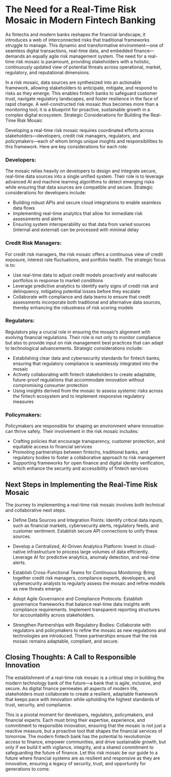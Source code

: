# The Need for a Real-Time Risk Mosaic in Modern Fintech Banking

As fintechs and modern banks reshapes the financial landscape, it introduces a web of interconnected risks that traditional frameworks struggle to manage. This dynamic and transformative environment—one of seamless digital transactions, real-time data, and embedded finance—demands an equally agile risk management system. The need for a real-time risk mosaic is paramount, providing stakeholders with a holistic, continuously updated view of potential threats across operational, market, regulatory, and reputational dimensions.

In a risk mosaic, data sources are synthesized into an actionable framework, allowing stakeholders to anticipate, mitigate, and respond to risks as they emerge. This enables fintech banks to safeguard customer trust, navigate regulatory landscapes, and foster resilience in the face of rapid change. A well-constructed risk mosaic thus becomes more than a monitoring tool; it is a blueprint for proactive, sustainable growth in a complex digital ecosystem.
Strategic Considerations for Building the Real-Time Risk Mosaic

Developing a real-time risk mosaic requires coordinated efforts across stakeholders—developers, credit risk managers, regulators, and policymakers—each of whom brings unique insights and responsibilities to this framework. Here are key considerations for each role:

  ### Developers:
  The mosaic relies heavily on developers to design and integrate secure, real-time data sources into a single unified system. Their role is to leverage advanced AI and machine learning algorithms to detect emerging risks while ensuring that data sources are compatible and secure. Strategic considerations for developers include:
  - Building robust APIs and secure cloud integrations to enable seamless data flows
  - Implementing real-time analytics that allow for immediate risk assessments and alerts
  - Ensuring system interoperability so that data from varied sources (internal and external) can be processed with minimal delay

  ### Credit Risk Managers:
  For credit risk managers, the risk mosaic offers a continuous view of credit exposure, interest rate fluctuations, and portfolio health. The strategic focus is to:
  - Use real-time data to adjust credit models proactively and reallocate portfolios in response to market conditions
  - Leverage predictive analytics to identify early signs of credit risk and delinquency, mitigating potential losses before they escalate
  - Collaborate with compliance and data teams to ensure that credit assessments incorporate both traditional and alternative data sources, thereby enhancing the robustness of risk scoring models

  ### Regulators:
  Regulators play a crucial role in ensuring the mosaic’s alignment with evolving financial regulations. Their role is not only to monitor compliance but also to provide input on risk management best practices that can adapt to technological advancements. Strategic considerations include:
  - Establishing clear data and cybersecurity standards for fintech banks, ensuring that regulatory compliance is seamlessly integrated into the mosaic
  - Actively collaborating with fintech stakeholders to create adaptable, future-proof regulations that accommodate innovation without compromising consumer protection
  - Using insights derived from the mosaic to assess systemic risks across the fintech ecosystem and to implement responsive regulatory measures

  ### Policymakers:
  Policymakers are responsible for shaping an environment where innovation can thrive safely. Their involvement in the risk mosaic includes:
  - Crafting policies that encourage transparency, customer protection, and equitable access to financial services
  - Promoting partnerships between fintechs, traditional banks, and regulatory bodies to foster a collaborative approach to risk management
  - Supporting frameworks for open finance and digital identity verification, which enhance the security and accessibility of fintech services

## Next Steps in Implementing the Real-Time Risk Mosaic

The journey to implementing a real-time risk mosaic involves both technical and collaborative next steps.

- Define Data Sources and Integration Points: Identify critical data inputs, such as financial markets, cybersecurity alerts, regulatory feeds, and customer sentiment. Establish secure API connections to unify these sources.

- Develop a Centralized, AI-Driven Analytics Platform: Invest in cloud-native infrastructure to process large volumes of data efficiently. Leverage AI for predictive analytics, anomaly detection, and real-time alerts.

- Establish Cross-Functional Teams for Continuous Monitoring: Bring together credit risk managers, compliance experts, developers, and cybersecurity analysts to regularly assess the mosaic and refine models as new threats emerge.

- Adopt Agile Governance and Compliance Protocols: Establish governance frameworks that balance real-time data insights with compliance requirements. Implement transparent reporting structures for accountability across stakeholders.

- Strengthen Partnerships with Regulatory Bodies: Collaborate with regulators and policymakers to refine the mosaic as new regulations and technologies are introduced. These partnerships ensure that the risk mosaic remains adaptable, compliant, and secure.


## Closing Thoughts: A Call to Responsible Innovation

The establishment of a real-time risk mosaic is a critical step in building the modern technology bank of the future—a bank that is agile, inclusive, and secure. As digital finance permeates all aspects of modern life, stakeholders must collaborate to create a resilient, adaptable framework that keeps pace with innovation while upholding the highest standards of trust, security, and compliance.

This is a pivotal moment for developers, regulators, policymakers, and financial experts. Each must bring their expertise, experience, and commitment to responsible innovation, ensuring that the mosaic is not just a reactive measure, but a proactive tool that shapes the financial services of tomorrow. The modern fintech bank has the potential to revolutionize access to finance, empower communities, and drive sustainable growth, but only if we build it with vigilance, integrity, and a shared commitment to safeguarding the future of finance. Let this risk mosaic be our guide to a future where financial systems are as resilient and responsive as they are innovative, ensuring a legacy of security, trust, and opportunity for generations to come.